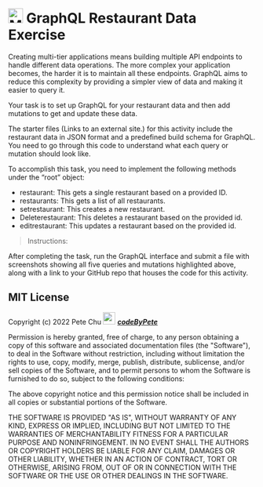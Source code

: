 # <img src='https://codetracklift.github.io/codeTrackLift/logos/mitxPro_logoStacked.jpg' alt='MIT xPro logo' width='30'> GraphQL Restaurant Data Exercise
Creating multi-tier applications means building multiple API endpoints to handle different data operations. The more complex your application becomes, the harder it is to maintain all these endpoints. GraphQL aims to reduce this complexity by providing a simpler view of data and making it easier to query it. 

Your task is to set up GraphQL for your restaurant data and then add mutations to get and update these data. 

The starter files (Links to an external site.) for this activity include the restaurant data in JSON format and a predefined build schema for GraphQL. You need to go through this code to understand what each query or mutation should look like.

To accomplish this task, you need to implement the following methods under the “root” object: 


- restaurant: This gets a single restaurant based on a provided ID. 
- restaurants: This gets a list of all restaurants. 
- setrestaurant: This creates a new restaurant. 
- Deleterestaurant: This deletes a restaurant based on the provided id.
- editrestaurant: This updates a restaurant based on the provided id.

> Instructions:

After completing the task, run the GraphQL interface and submit a file with screenshots showing all five queries and mutations highlighted above, along with a link to your GitHub repo that houses the code for this activity.

## MIT License

Copyright (c) 2022 Pete Chu <img src='https://codetracklift.github.io/codeTrackLift/logos/giphyPharma2Code.gif' alt='codeByPete logo' width='25'> ***[codeByPete](https://www.codebypete.com/)***

Permission is hereby granted, free of charge, to any person obtaining a copy of this software and associated documentation files (the "Software"), to deal in the Software without restriction, including without limitation the rights to use, copy, modify, merge, publish, distribute, sublicense, and/or sell copies of the Software, and to permit persons to whom the Software is furnished to do so, subject to the following conditions:

The above copyright notice and this permission notice shall be included in all copies or substantial portions of the Software.

THE SOFTWARE IS PROVIDED "AS IS", WITHOUT WARRANTY OF ANY KIND, EXPRESS OR IMPLIED, INCLUDING BUT NOT LIMITED TO THE WARRANTIES OF MERCHANTABILITY FITNESS FOR A PARTICULAR PURPOSE AND NONINFRINGEMENT. IN NO EVENT SHALL THE AUTHORS OR COPYRIGHT HOLDERS BE LIABLE FOR ANY CLAIM, DAMAGES OR OTHER LIABILITY, WHETHER IN AN ACTION OF CONTRACT, TORT OR OTHERWISE, ARISING FROM, OUT OF OR IN CONNECTION WITH THE SOFTWARE OR THE USE OR OTHER DEALINGS IN THE SOFTWARE.